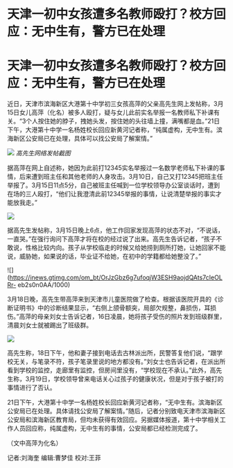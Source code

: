 # 天津一初中女孩遭多名教师殴打？校方回应：无中生有，警方已在处理

# 天津一初中女孩遭多名教师殴打？校方回应：无中生有，警方已在处理

近日，天津市滨海新区大港第十中学初三女孩高萍的父亲高先生网上发帖称，3月15日女儿高萍（化名）被多人殴打，疑与女儿此前实名举报一名教师私下补课有关。“3个人按住她的脖子，拽她头发，按住她的头往墙上撞，满嘴都是血。”21日下午，大港第十中学一名杨姓校长回应新黄河记者称，“纯属虚构，无中生有。滨海新区公安局已在处理，具体可以找公安局了解案情。”

![](https://inews.gtimg.com/om_bt/OqfNpM7meO6_Ov8TrTsT9Uo7wWf2N8CEfQgkbtF0MEJXsAA/1000)
_高先生网络发帖截图_

据高萍在网上自述称，她因为此前打12345实名举报过一名数学老师私下补课的事情，后来遭到班主任和其他老师的人身攻击。3月10日，自己又打12345把班主任举报了。3月15日11点5分，自己被班主任喊到一位学校领导办公室谈话时，遭到在场的三人殴打，“他们让我澄清此前12345举报的事情，让说清楚举报的事实才能放我走。”

![](https://inews.gtimg.com/om_bt/OOhMg2IbMQQPkN1FRh0phlk9ASKfedpFW50Vd_vaptZEMAA/1000)

据高先生发帖称，3月15日晚上6点，他工作回家发现高萍的状态不对，“不说话，一直哭。”在强行询问下高萍才将在校的经过说了出来。高先生告诉记者，“孩子不敢说，性格比较内向。孩子从学校临走的时候又给她捞到厕所打她，让她回家不能说，威胁她，如果说的话，毕业证不给她，在初中的学籍都给她整没了。”

![](https://inews.gtimg.com/om_bt/OrJzGbz6g7ufoqjW3ESH9aojdQAts7cIeOLRr-
eb2s0n0AA/1000)

3月18日晚，高先生带高萍来到天津市儿童医院做了检查。根据该医院开具的《诊断证明书》中的诊断结果显示，“右侧上颌骨额突，局部欠规整，鼻损伤，耳损伤。”高萍的母亲刘女士告诉记者，16日凌晨，她将孩子受伤的照片发到班级群里，清晨刘女士就被踢出了班级群。

![](https://inews.gtimg.com/om_bt/OqWgQtjHhL64XT1kGThvorzwMzPTKriCaeZH2NnAItqpoAA/1000)

高先生称，18日下午，他和妻子接到电话去古林派出所，民警答复他们说，“跟学校无关，与笔录不符，孩子笔录里说的地方都没有。”刘女士也告诉记者，在派出所看到学校的监控，走廊里有监控，但房间里没有，“学校现在不承认。”此外，高先生称，3月19日，学校领导曾来电话关心过孩子的健康状况，但是对于孩子被打的事情进行了否认。

21日下午，大港第十中学一名杨姓校长回应新黄河记者称，“无中生有。滨海新区公安局已在处理。具体请找公安局了解案情。”随后，记者分别致电天津市滨海新区公安局和滨海新区教育局，但均未获得有效回应。另据媒体报道，第十中学相关工作人员回应称，纯属虚构，无中生有的事情，公安局都已经检测完成了。

（文中高萍为化名）

记者:刘海奎 编辑:曹梦佳 校对:王菲

